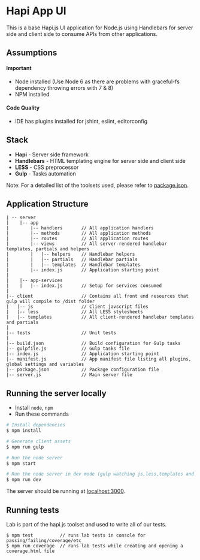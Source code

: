 # Hapi App UI
This is a base Hapi.js UI application for Node.js using Handlebars for server side and client side to consume APIs from other applications.

## Assumptions
#### Important
- Node installed (Use Node 6 as there are problems with graceful-fs dependency throwing errors with 7 & 8)
- NPM installed

#### Code Quality
- IDE has plugins installed for jshint, eslint, editorconfig

## Stack

- **Hapi** - Server side framework
- **Handlebars** - HTML templating engine for server side and client side
- **LESS** - CSS preprocessor 
- **Gulp** - Tasks automation

Note: For a detailed list of the toolsets used, please refer to [package.json](package.json). 

## Application Structure

```
| -- server
|    |-- app
|        |-- handlers       // All application handlers
|        |-- methods        // All application methods
|        |-- routes         // All application routes
|        |-- views          // All server-rendered handlebar templates, partials and helpers
|        |   |-- helpers    // Handlebar helpers
|        |   |-- partials   // Handlebar partials
|        |   |-- templates  // Handlebar templates
|        |-- index.js       // Application starting point
|
|    |-- app-services
|    |   |-- index.js       // Setup for services consumed
|   
|-- client                  // Contains all front end resources that gulp will compile to /dist folder
|   |-- js                  // Client javscript files
|   |-- less                // All LESS stylesheets
|   |-- templates           // All client-rendered handlebar templates and partials
|   
|-- tests                   // Unit tests
|
|-- build.json              // Build configuration for Gulp tasks
|-- gulpfile.js             // Gulp tasks file 
|-- index.js                // Application starting point
|-- manifest.js             // App manifest file listing all plugins, global settings and variables
|-- package.json            // Package configuration file
|-- server.js               // Main server file
```

## Running the server locally

 - Install  `node`, `npm`
 - Run these commands

```sh
# Install dependencies
$ npm install

# Generate client assets
$ npm run gulp

# Run the node server
$ npm start

# Run the node server in dev mode (gulp watching js,less,templates and nodemon watching server changes)
$ npm run dev

```
The server should be running at [localhost:3000](https://localhost:3000).

## Running tests
Lab is part of the hapi.js toolset and used to write all of our tests.

```
$ npm test          // runs lab tests in console for passing/failing/coverage/etc
$ npm run coverage  // runs lab tests while creating and opening a coverage.html file

```